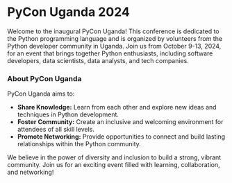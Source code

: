 # PyCon Uganda 2024

Welcome to the inaugural PyCon Uganda! This conference is dedicated to the Python programming language and is organized by volunteers from the Python developer community in Uganda. Join us from October 9-13, 2024, for an event that brings together Python enthusiasts, including software developers, data scientists, data analysts, and tech companies.

### About PyCon Uganda

PyCon Uganda aims to:

- **Share Knowledge:** Learn from each other and explore new ideas and techniques in Python development.
- **Foster Community:** Create an inclusive and welcoming environment for attendees of all skill levels.
- **Promote Networking:** Provide opportunities to connect and build lasting relationships within the Python community.

We believe in the power of diversity and inclusion to build a strong, vibrant community. Join us for an exciting event filled with learning, collaboration, and networking!
 